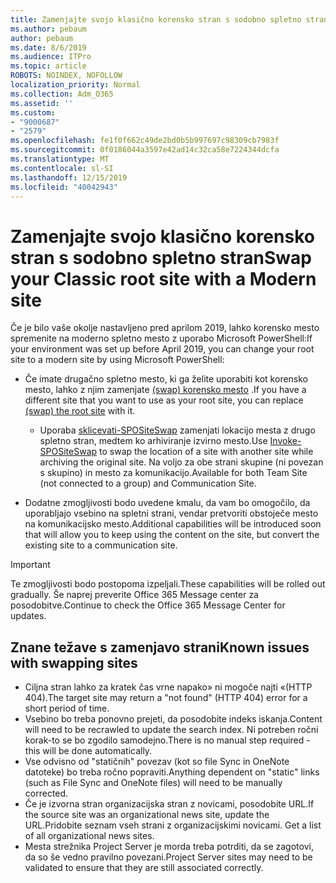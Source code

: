 ```yaml
---
title: Zamenjajte svojo klasično korensko stran s sodobno spletno stran
ms.author: pebaum
author: pebaum
ms.date: 8/6/2019
ms.audience: ITPro
ms.topic: article
ROBOTS: NOINDEX, NOFOLLOW
localization_priority: Normal
ms.collection: Adm_O365
ms.assetid: ''
ms.custom:
- "9000687"
- "2579"
ms.openlocfilehash: fe1f0f662c49de2bd0b5b997697c98309cb7983f
ms.sourcegitcommit: 0f0186044a3597e42ad14c32ca58e7224344dcfa
ms.translationtype: MT
ms.contentlocale: sl-SI
ms.lasthandoff: 12/15/2019
ms.locfileid: "40042943"
---
```

# <a name="swap-your-classic-root-site-with-a-modern-site"></a><span data-ttu-id="a4948-102">Zamenjajte svojo klasično korensko stran s sodobno spletno stran</span><span class="sxs-lookup"><span data-stu-id="a4948-102">Swap your Classic root site with a Modern site</span></span>

<span data-ttu-id="a4948-103">Če je bilo vaše okolje nastavljeno pred aprilom 2019, lahko korensko mesto spremenite na moderno spletno mesto z uporabo Microsoft PowerShell:</span><span class="sxs-lookup"><span data-stu-id="a4948-103">If your environment was set up before April 2019, you can change your root site to a modern site by using Microsoft PowerShell:</span></span>

- <span data-ttu-id="a4948-104">Če imate drugačno spletno mesto, ki ga želite uporabiti kot korensko mesto, lahko z njim zamenjate [(swap) korensko mesto](https://docs.microsoft.com/sharepoint/modern-root-site) .</span><span class="sxs-lookup"><span data-stu-id="a4948-104">If you have a different site that you want to use as your root site, you can replace [(swap) the root site](https://docs.microsoft.com/sharepoint/modern-root-site) with it.</span></span> 
    - <span data-ttu-id="a4948-105">Uporaba [sklicevati-SPOSiteSwap](https://docs.microsoft.com/powershell/module/sharepoint-online/invoke-spositeswap?view=sharepoint-ps) zamenjati lokacijo mesta z drugo spletno stran, medtem ko arhiviranje izvirno mesto.</span><span class="sxs-lookup"><span data-stu-id="a4948-105">Use [Invoke-SPOSiteSwap](https://docs.microsoft.com/powershell/module/sharepoint-online/invoke-spositeswap?view=sharepoint-ps) to swap the location of a site with another site while archiving the original site.</span></span> <span data-ttu-id="a4948-106">Na voljo za obe strani skupine (ni povezan s skupino) in mesto za komunikacijo.</span><span class="sxs-lookup"><span data-stu-id="a4948-106">Available for both Team Site (not connected to a group) and Communication Site.</span></span> 

- <span data-ttu-id="a4948-107">Dodatne zmogljivosti bodo uvedene kmalu, da vam bo omogočilo, da uporabljajo vsebino na spletni strani, vendar pretvoriti obstoječe mesto na komunikacijsko mesto.</span><span class="sxs-lookup"><span data-stu-id="a4948-107">Additional capabilities will be introduced soon that will allow you to keep using the content on the site, but convert the existing site to a communication site.</span></span> 
>[!Important]
><span data-ttu-id="a4948-108">Te zmogljivosti bodo postopoma izpeljali.</span><span class="sxs-lookup"><span data-stu-id="a4948-108">These capabilities will be rolled out gradually.</span></span> <span data-ttu-id="a4948-109">Še naprej preverite Office 365 Message center za posodobitve.</span><span class="sxs-lookup"><span data-stu-id="a4948-109">Continue to check the Office 365 Message Center for updates.</span></span> 

## <a name="known-issues-with-swapping-sites"></a><span data-ttu-id="a4948-110">Znane težave s zamenjavo strani</span><span class="sxs-lookup"><span data-stu-id="a4948-110">Known issues with swapping sites</span></span>

- <span data-ttu-id="a4948-111">Ciljna stran lahko za kratek čas vrne napako» ni mogoče najti «(HTTP 404).</span><span class="sxs-lookup"><span data-stu-id="a4948-111">The target site may return a "not found" (HTTP 404) error for a short period of time.</span></span>
- <span data-ttu-id="a4948-112">Vsebino bo treba ponovno prejeti, da posodobite indeks iskanja.</span><span class="sxs-lookup"><span data-stu-id="a4948-112">Content will need to be recrawled to update the search index.</span></span> <span data-ttu-id="a4948-113">Ni potreben ročni korak-to se bo zgodilo samodejno.</span><span class="sxs-lookup"><span data-stu-id="a4948-113">There is no manual step required - this will be done automatically.</span></span>
- <span data-ttu-id="a4948-114">Vse odvisno od "statičnih" povezav (kot so file Sync in OneNote datoteke) bo treba ročno popraviti.</span><span class="sxs-lookup"><span data-stu-id="a4948-114">Anything dependent on "static" links (such as File Sync and OneNote files) will need to be manually corrected.</span></span>
- <span data-ttu-id="a4948-115">Če je izvorna stran organizacijska stran z novicami, posodobite URL.</span><span class="sxs-lookup"><span data-stu-id="a4948-115">If the source site was an organizational news site, update the URL.</span></span><span data-ttu-id="a4948-116">Pridobite seznam vseh strani z organizacijskimi novicami.</span><span class="sxs-lookup"><span data-stu-id="a4948-116"> Get a list of all organizational news sites.</span></span>
- <span data-ttu-id="a4948-117">Mesta strežnika Project Server je morda treba potrditi, da se zagotovi, da so še vedno pravilno povezani.</span><span class="sxs-lookup"><span data-stu-id="a4948-117">Project Server sites may need to be validated to ensure that they are still associated correctly.</span></span>





